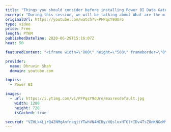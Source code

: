 ```yaml
---
title: "Things you should consider before installing Power BI Data Gateway"
excerpt: "During this session, we will be talking about What are the minimum hardware and software required to install a Power BI Data gateway and which are the considerations we need to keep in our mind before installing a Data Gateway?  In this session we will cover the following points: 1. Minimum Hardware"
originalUrl: https://youtube.com/watch?v=PFPqsY9dUro
type: video
price: Free
length: PT6M
publishedDateTime: 2020-06-29T15:16:07Z
heat: 50

featuredContent: "<iframe width=\"800\" height=\"500\" frameborder=\"0\" src=\"https://www.youtube.com/embed/PFPqsY9dUro\" allow=\"accelerometer; autoplay; encrypted-media; gyroscope; picture-in-picture\" allowfullscreen></iframe>"

provider:
  name: Dhruvin Shah
  domain: youtube.com

topics:
  - Power BI

images:
  - url: https://i.ytimg.com/vi/PFPqsY9dUro/maxresdefault.jpg
    width: 1280
    height: 720
    isCached: true

secured: "VZHLk4LjrQ42NMqAnfnaqjiYTwhVN4NCDy/VQslvxHTOl+IDv4TsZOnKNGoMYvxPJzcgUIpkjdjVpyGN6edIaDSX1Yrr3RHO3VGTAfN6Edyhyg10zjgD/flU8hsEpNlK4gIiYFpVl4LDnFDX4JMMFcv1Qt3EHgWEKTINI4n28db3OhtNbZTQd2xOZpPU8hX05c+tnSGJFn66WhGo0ntP/gKNca79apqSEkOsQruZikhckLg2bykJaOWEC6Buga1OeF3Ydsk6B8ziOMg2XQSTq5XBCx/7BUEEM9s+qstC5EMjGk1ODpv7bDzVdHOraI6skfYH0D1nfUe2IeT1UzS8fILFTMmF2/DWBLtmm6u6WUowD+BXn/+CpaYd89LVbHyEK0q3kizbN0yJFRf+7ZC6WpLmyNELkEotRtH3HV4NrB4=;SRkl93MoX0AHioTEFiPaxQ=="
---
```


